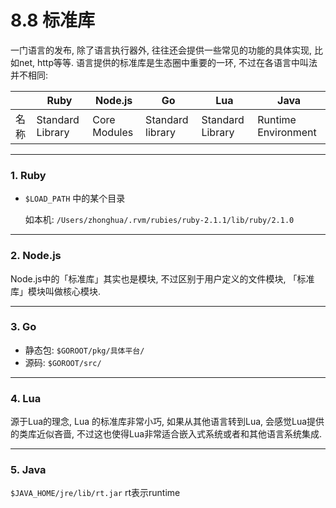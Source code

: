 # 8.8 标准库

一门语言的发布, 除了语言执行器外, 往往还会提供一些常见的功能的具体实现, 比如net, http等等. 语言提供的标准库是生态圈中重要的一环, 不过在各语言中叫法并不相同:

|      | Ruby             | Node.js      | Go               | Lua              | Java                |
|------|------------------|--------------|------------------|------------------|---------------------|
| 名称 | Standard Library | Core Modules | Standard library | Standard Library | Runtime Environment |

---

### 1. Ruby

* `$LOAD_PATH` 中的某个目录

  如本机: `/Users/zhonghua/.rvm/rubies/ruby-2.1.1/lib/ruby/2.1.0`

---

### 2. Node.js

Node.js中的「标准库」其实也是模块, 不过区别于用户定义的文件模块, 「标准库」模块叫做核心模块.

---

### 3. Go

* 静态包: `$GOROOT/pkg/具体平台/`
* 源码: `$GOROOT/src/`

---

### 4. Lua

源于Lua的理念, Lua 的标准库非常小巧, 如果从其他语言转到Lua, 会感觉Lua提供的类库近似吝啬, 不过这也使得Lua非常适合嵌入式系统或者和其他语言系统集成.


---

### 5. Java

`$JAVA_HOME/jre/lib/rt.jar` rt表示runtime
